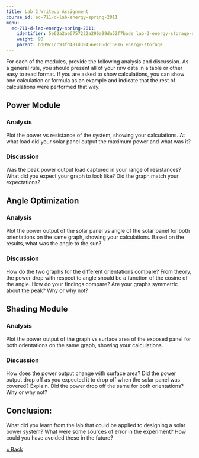 ```yaml
---
title: Lab 2 Writeup Assignment
course_id: ec-711-d-lab-energy-spring-2011
menu:
  ec-711-d-lab-energy-spring-2011:
    identifier: 5e62a2ae6757222a296a99da52f7bade_lab-2-energy-storage-solar-panel-write-up
    weight: 90
    parent: bd09c1cc93fd481d39456e105dc16816_energy-storage
---
```

For each of the modules, provide the following analysis and discussion. As a general rule, you should present all of your raw data in a table or other easy to read format. If you are asked to show calculations, you can show one calculation or formula as an example and indicate that the rest of calculations were performed that way.

Power Module
------------

### Analysis

Plot the power vs resistance of the system, showing your calculations. At what load did your solar panel output the maximum power and what was it?

### Discussion

Was the peak power output load captured in your range of resistances? What did you expect your graph to look like? Did the graph match your expectations?

Angle Optimization
------------------

### Analysis

Plot the power output of the solar panel vs angle of the solar panel for both orientations on the same graph, showing your calculations. Based on the results, what was the angle to the sun?

### Discussion

How do the two graphs for the different orientations compare? From theory, the power drop with respect to angle should be a function of the cosine of the angle. How do your findings compare? Are your graphs symmetric about the peak? Why or why not?

Shading Module
--------------

### Analysis

Plot the power output of the graph vs surface area of the exposed panel for both orientations on the same graph, showing your calculations.

### Discussion

How does the power output change with surface area? Did the power output drop off as you expected it to drop off when the solar panel was covered? Explain. Did the power drop off the same for both orientations? Why or why not?

Conclusion:
-----------

What did you learn from the lab that could be applied to designing a solar power system? What were some sources of error in the experiment? How could you have avoided these in the future?

[« Back](./resolveuid/09983496dbeb7fa69b6e295c146cbe57)